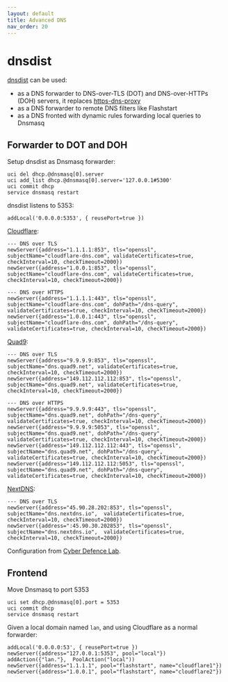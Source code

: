 ```yaml
---
layout: default
title: Advanced DNS
nav_order: 20
---
```


# dnsdist

[dnsdist](https://dnsdist.org/) can be used:
- as a DNS forwarder to DNS-over-TLS (DOT) and DNS-over-HTTPs (DOH) servers, it replaces [https-dns-proxy](https://openwrt.org/docs/guide-user/services/dns/doh_dnsmasq_https-dns-proxy)
- as a DNS forwarder to remote DNS filters like Flashstart
- as a DNS fronted with dynamic rules forwarding local queries to Dnsmasq

## Forwarder to DOT and DOH

Setup dnsdist as Dnsmasq forwarder:
```
uci del dhcp.@dnsmasq[0].server
uci add_list dhcp.@dnsmasq[0].server='127.0.0.1#5300'
uci commit dhcp
service dnsmasq restart
```

dnsdist listens to 5353:
```
addLocal('0.0.0.0:5353', { reusePort=true })
```

[Cloudflare](https://1.1.1.1/):
```
--- DNS over TLS
newServer({address="1.1.1.1:853", tls="openssl", subjectName="cloudflare-dns.com", validateCertificates=true, checkInterval=10, checkTimeout=2000})
newServer({address="1.0.0.1:853", tls="openssl", subjectName="cloudflare-dns.com", validateCertificates=true, checkInterval=10, checkTimeout=2000})

--- DNS over HTTPS
newServer({address="1.1.1.1:443", tls="openssl", subjectName="cloudflare-dns.com", dohPath="/dns-query", validateCertificates=true, checkInterval=10, checkTimeout=2000})
newServer({address="1.0.0.1:443", tls="openssl", subjectName="cloudflare-dns.com", dohPath="/dns-query", validateCertificates=true, checkInterval=10, checkTimeout=2000})
```

[Quad9](https://www.quad9.net/):
```
--- DNS over TLS
newServer({address="9.9.9.9:853", tls="openssl", subjectName="dns.quad9.net", validateCertificates=true, checkInterval=10, checkTimeout=2000})
newServer({address="149.112.112.112:853", tls="openssl", subjectName="dns.quad9.net", validateCertificates=true, checkInterval=10, checkTimeout=2000})

--- DNS over HTTPS
newServer({address="9.9.9.9:443", tls="openssl", subjectName="dns.quad9.net", dohPath="/dns-query", validateCertificates=true, checkInterval=10, checkTimeout=2000})
newServer({address="9.9.9.9:5053", tls="openssl", subjectName="dns.quad9.net", dohPath="/dns-query", validateCertificates=true, checkInterval=10, checkTimeout=2000})
newServer({address="149.112.112.112:443", tls="openssl", subjectName="dns.quad9.net", dohPath="/dns-query", validateCertificates=true, checkInterval=10, checkTimeout=2000})
newServer({address="149.112.112.112:5053", tls="openssl", subjectName="dns.quad9.net", dohPath="/dns-query", validateCertificates=true, checkInterval=10, checkTimeout=2000})
```

[NextDNS](https://nextdns.io/):
```
--- DNS over TLS
newServer({address="45.90.28.202:853", tls="openssl", subjectName="dns.nextdns.io",  validateCertificates=true, checkInterval=10, checkTimeout=2000})
newServer({address=":45.90.30.202853", tls="openssl", subjectName="dns.nextdns.io",  validateCertificates=true, checkInterval=10, checkTimeout=2000})
```

Configuration from [Cyber Defence Lab](https://cylab.be/blog/211/dns-over-https-and-dns-over-tls-with-dnsdist).

## Frontend

Move Dnsmasq to port 5353
```
uci set dhcp.@dnsmasq[0].port = 5353
uci commit dhcp
service dnsmasq restart
```

Given a local domain named `lan`, and using Cloudflare as a normal forwarder:
```
addLocal('0.0.0.0:53', { reusePort=true })
newServer({address="127.0.0.1:5353", pool="local"})
addAction({"lan."},  PoolAction("local"))
newServer({address="1.1.1.1", pool="flashstart", name="cloudflare1"})
newServer({address="1.0.0.1", pool="flashstart", name="cloudflare2"})
```
